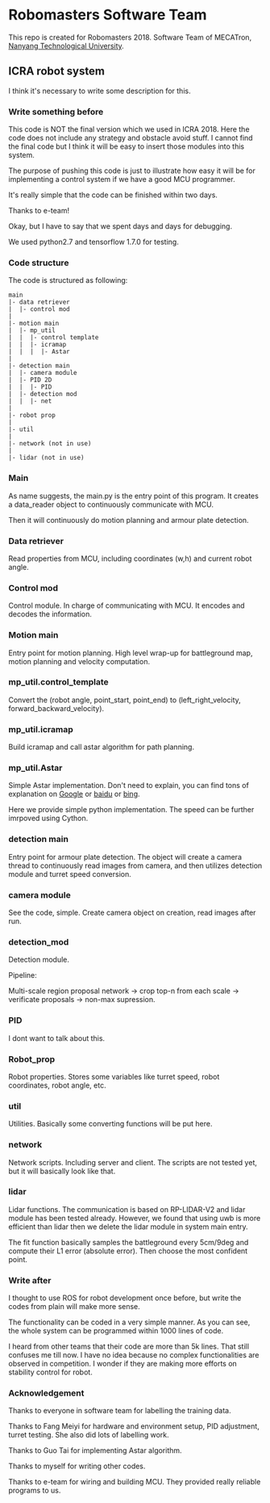 # Robomasters Software Team

This repo is created for Robomasters 2018. Software Team of MECATron, [Nanyang Technological University](http://www.ntu.edu.sg).

## ICRA robot system

I think it's necessary to write some description for this.

### Write something before

This code is NOT the final version which we used in ICRA 2018. Here the code does not include any strategy and obstacle avoid stuff. I cannot find the final code but I think it will be easy to insert those modules into this system. 

The purpose of pushing this code is just to illustrate how easy it will be for implementing a control system if we have a good MCU programmer. 

It's really simple that the code can be finished within two days. 

Thanks to e-team!

Okay, but I have to say that we spent days and days for debugging.

We used python2.7 and tensorflow 1.7.0 for testing.

### Code structure

The code is structured as following:

```
main
|- data retriever
|  |- control mod
|
|- motion main
|  |- mp_util
|  |  |- control template
|  |  |- icramap
|  |  |  |- Astar
|
|- detection main
|  |- camera module
|  |- PID 2D
|  |  |- PID
|  |- detection mod
|  |  |- net
|
|- robot prop
|
|- util
|
|- network (not in use)
|
|- lidar (not in use)
```

### Main

As name suggests, the main.py is the entry point of this program. It creates a data_reader object to continuously communicate with MCU.

Then it will continuously do motion planning and armour plate detection.

### Data retriever

Read properties from MCU, including coordinates (w,h) and current robot angle.

### Control mod

Control module. In charge of communicating with MCU. It encodes and decodes the information.

### Motion main

Entry point for motion planning. High level wrap-up for battleground map, motion planning and velocity computation.

### mp_util.control_template

Convert the (robot angle, point_start, point_end) to (left_right_velocity, forward_backward_velocity).

### mp_util.icramap

Build icramap and call astar algorithm for path planning.

### mp_util.Astar

Simple Astar implementation. Don't need to explain, you can find tons of explanation on [Google](www.google.com) or [baidu](www.baidu.com) or [bing](www.bing.com).

Here we provide simple python implementation. The speed can be further imrpoved using Cython.

### detection main

Entry point for armour plate detection. The object will create a camera thread to continuously read images from camera, and then utilizes detection module and turret speed conversion.

### camera module

See the code, simple. Create camera object on creation, read images after run.

### detection_mod

Detection module. 

Pipeline:

Multi-scale region proposal network -> crop top-n from each scale -> verificate proposals -> non-max supression.

### PID

I dont want to talk about this.

### Robot_prop

Robot properties. Stores some variables like turret speed, robot coordinates, robot angle, etc.

### util

Utilities. Basically some converting functions will be put here.

### network

Network scripts. Including server and client. The scripts are not tested yet, but it will basically look like that.

### lidar

Lidar functions. The communication is based on RP-LIDAR-V2 and lidar module has been tested already. However, we found that using uwb is more efficient than lidar then we delete the lidar module in system main entry.

The fit function basically samples the battleground every 5cm/9deg and compute their L1 error (absolute error). Then choose the most confident point. 

### Write after

I thought to use ROS for robot development once before, but write the codes from plain will make more sense. 

The functionality can be coded in a very simple manner. As you can see, the whole system can be programmed within 1000 lines of code. 

I heard from other teams that their code are more than 5k lines. That still confuses me till now. I have no idea because no complex functionalities are observed in competition. I wonder if they are making more efforts on stability control for robot.

### Acknowledgement

Thanks to everyone in software team for labelling the training data.

Thanks to Fang Meiyi for hardware and environment setup, PID adjustment, turret testing. She also did lots of labelling work.

Thanks to Guo Tai for implementing Astar algorithm.

Thanks to myself for writing other codes. 

Thanks to e-team for wiring and building MCU. They provided really reliable programs to us.
